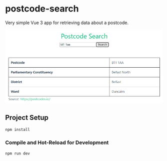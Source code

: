 # postcode-search

Very simple Vue 3 app for retrieving data about a postcode.

![alt text](./public/screenshot.png)

## Project Setup

```sh
npm install
```

### Compile and Hot-Reload for Development

```sh
npm run dev
```
